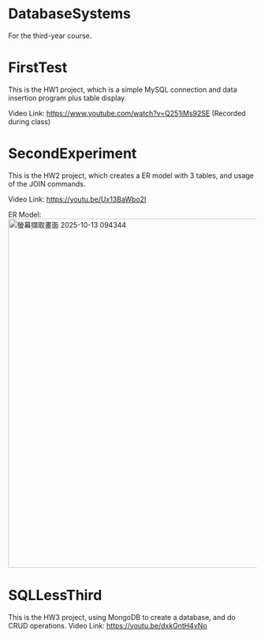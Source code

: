 # DatabaseSystems
For the third-year course.

# FirstTest
This is the HW1 project, which is a simple MySQL connection and data insertion program plus table display.

Video Link: https://www.youtube.com/watch?v=Q251iMs92SE (Recorded during class)

# SecondExperiment
This is the HW2 project, which creates a ER model with 3 tables, and usage of the JOIN commands.

Video Link: https://youtu.be/Ux13BaWbo2I

ER Model:
<img width="946" height="706" alt="螢幕擷取畫面 2025-10-13 094344" src="https://github.com/user-attachments/assets/df020b15-f597-4f01-b5e2-074c4c12dd9a" />

# SQLLessThird
This is the HW3 project, using MongoDB to create a database, and do CRUD operations.
Video Link: https://youtu.be/dxkGntH4vNo



